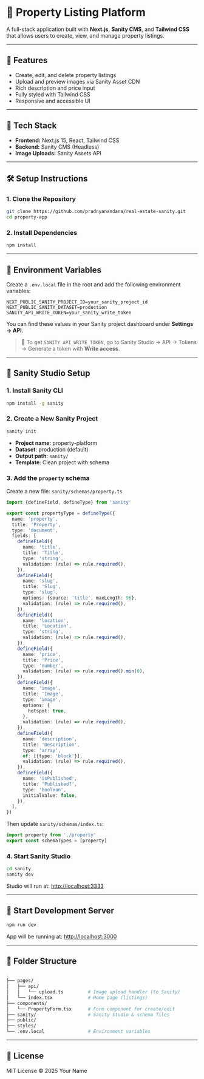 # 🏡 Property Listing Platform

A full-stack application built with **Next.js**, **Sanity CMS**, and **Tailwind CSS** that allows users to create, view, and manage property listings.

---

## 🚀 Features

- Create, edit, and delete property listings
- Upload and preview images via Sanity Asset CDN
- Rich description and price input
- Fully styled with Tailwind CSS
- Responsive and accessible UI

---

## 🧱 Tech Stack

- **Frontend:** Next.js 15, React, Tailwind CSS
- **Backend:** Sanity CMS (Headless)
- **Image Uploads:** Sanity Assets API

---

## 🛠️ Setup Instructions

### 1. Clone the Repository

```bash
git clone https://github.com/pradnyanandana/real-estate-sanity.git
cd property-app
```

### 2. Install Dependencies

```bash
npm install
```

---

## 🔐 Environment Variables

Create a `.env.local` file in the root and add the following environment variables:

```env
NEXT_PUBLIC_SANITY_PROJECT_ID=your_sanity_project_id
NEXT_PUBLIC_SANITY_DATASET=production
SANITY_API_WRITE_TOKEN=your_sanity_write_token
```

You can find these values in your Sanity project dashboard under **Settings → API**.

> 📝 To get `SANITY_API_WRITE_TOKEN`, go to Sanity Studio → API → Tokens → Generate a token with **Write access**.

---

## 🧩 Sanity Studio Setup

### 1. Install Sanity CLI

```bash
npm install -g sanity
```

### 2. Create a New Sanity Project

```bash
sanity init
```

- **Project name**: property-platform  
- **Dataset**: production (default)  
- **Output path**: `sanity/`  
- **Template**: Clean project with schema

### 3. Add the `property` schema

Create a new file: `sanity/schemas/property.ts`

```ts
import {defineField, defineType} from 'sanity'

export const propertyType = defineType({
  name: 'property',
  title: 'Property',
  type: 'document',
  fields: [
    defineField({
      name: 'title',
      title: 'Title',
      type: 'string',
      validation: (rule) => rule.required(),
    }),
    defineField({
      name: 'slug',
      title: 'Slug',
      type: 'slug',
      options: {source: 'title', maxLength: 96},
      validation: (rule) => rule.required(),
    }),
    defineField({
      name: 'location',
      title: 'Location',
      type: 'string',
      validation: (rule) => rule.required(),
    }),
    defineField({
      name: 'price',
      title: 'Price',
      type: 'number',
      validation: (rule) => rule.required().min(0),
    }),
    defineField({
      name: 'image',
      title: 'Image',
      type: 'image',
      options: {
        hotspot: true,
      },
      validation: (rule) => rule.required(),
    }),
    defineField({
      name: 'description',
      title: 'Description',
      type: 'array',
      of: [{type: 'block'}],
      validation: (rule) => rule.required(),
    }),
    defineField({
      name: 'isPublished',
      title: 'Published?',
      type: 'boolean',
      initialValue: false,
    }),
  ],
})
```

Then update `sanity/schemas/index.ts`:

```ts
import property from './property'
export const schemaTypes = [property]
```

### 4. Start Sanity Studio

```bash
cd sanity
sanity dev
```

Studio will run at: [http://localhost:3333](http://localhost:3333)

---

## 📆 Start Development Server

```bash
npm run dev
```

App will be running at: [http://localhost:3000](http://localhost:3000)

---

## 📁 Folder Structure

```bash
.
├── pages/
│   ├── api/
│   │   └── upload.ts         # Image upload handler (to Sanity)
│   └── index.tsx             # Home page (listings)
├── components/
│   └── PropertyForm.tsx      # Form component for create/edit
├── sanity/                   # Sanity Studio & schema files
├── public/
├── styles/
└── .env.local                # Environment variables
```

---

## 📄 License

MIT License © 2025 Your Name